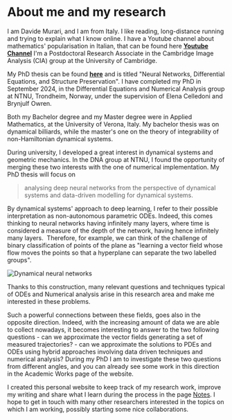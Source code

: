 # About me and my research

I am Davide Murari, and I am from Italy. I like reading, long-distance running and trying to explain what I know online. I have a Youtube channel about mathematics' popularisation in Italian, that can be found here [**Youtube Channel**](https://youtube.com/mathonevideo) I'm a Postdoctoral Research Associate in the Cambridge Image Analysis (CIA) group at the University of Cambridge.

My PhD thesis can be found [**here**](phd_thesis.pdf) and is titled "Neural Networks, Differential Equations, and Structure Preservation". I have completed my PhD in September 2024, in the Differential Equations and Numerical Analysis group at NTNU, Trondheim, Norway, under the supervision of Elena Celledoni and Brynjulf Owren.

Both my Bachelor degree and my Master degree were in Applied Mathematics, at the University of Verona, Italy. My bachelor thesis was on dynamical billiards, while the master's one on the theory of integrability of non-Hamiltonian dynamical systems.

During university, I developed a great interest in dynamical systems and geometric mechanics. In the DNA group at NTNU, I found the opportunity of merging these two interests with the one of numerical implementation. My PhD thesis will focus on

> analysing deep neural networks from the perspective of dynamical systems and data-driven modelling for dynamical systems.

By dynamical systems' approach to deep learning, I refer to their possible interpretation as non-autonomous parametric ODEs. Indeed, this comes thinking to neural networks having infinitely many layers, where time is considered a measure of the depth of the network, having hence infinitely many layers.  Therefore, for example, we can think of the challenge of binary classification of points of the plane as "learning a vector field whose flow moves the points so that a hyperplane can separate the two labelled groups".

![Dynamical neural networks](/images/dynamicNN.gif)

Thanks to this construction, many relevant questions and techniques typical of ODEs and Numerical analysis arise in this research area and make me interested in these problems. 

Such a powerful connections between these fields, goes also in the opposite direction. Indeed, with the increasing amount of data we are able to collect nowadays, it becomes interesting to answer to the two following questions - can we approximate the vector fields generating a set of measured trajectories? - can we approximate the solutions to PDEs and ODEs using hybrid approaches involving data driven techniques and numerical analysis? During my PhD I am to investigate these two questions from different angles, and you can already see some work in this direction in the Academic Works page of the website.

I created this personal website to keep track of my research work, improve my writing and share what I learn during the process in the page [Notes](/posts). I hope to get in touch with many other researchers interested in the topics on which I am working, possibly starting some nice collaborations.
